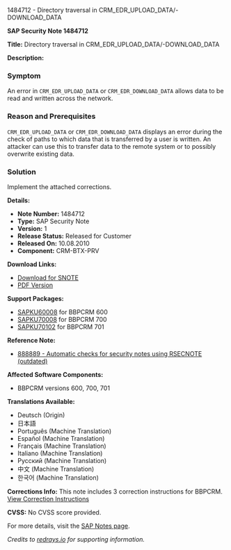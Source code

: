 1484712 - Directory traversal in CRM_EDR_UPLOAD_DATA/-DOWNLOAD_DATA

**SAP Security Note 1484712**

**Title:** Directory traversal in CRM_EDR_UPLOAD_DATA/-DOWNLOAD_DATA

**Description:**

### Symptom
An error in `CRM_EDR_UPLOAD_DATA` or `CRM_EDR_DOWNLOAD_DATA` allows data to be read and written across the network.

### Reason and Prerequisites
`CRM_EDR_UPLOAD_DATA` or `CRM_EDR_DOWNLOAD_DATA` displays an error during the check of paths to which data that is transferred by a user is written. An attacker can use this to transfer data to the remote system or to possibly overwrite existing data.

### Solution
Implement the attached corrections.

**Details:**

- **Note Number:** 1484712
- **Type:** SAP Security Note
- **Version:** 1
- **Release Status:** Released for Customer
- **Released On:** 10.08.2010
- **Component:** CRM-BTX-PRV

**Download Links:**

- [Download for SNOTE](https://notesdownloads.sap.com/note/0040000008785322017)
- [PDF Version](https://userapps.support.sap.com/sap/support/sfm/notes/print/0001484712?language=en-US&token=06EF864CEA2C48F1C0D717DF99247656)

**Support Packages:**

- [SAPKU60008](https://me.sap.com/supportpackage/SAPKU60008) for BBPCRM 600
- [SAPKU70008](https://me.sap.com/supportpackage/SAPKU70008) for BBPCRM 700
- [SAPKU70102](https://me.sap.com/supportpackage/SAPKU70102) for BBPCRM 701

**Reference Note:**

- [888889 - Automatic checks for security notes using RSECNOTE (outdated)](https://me.sap.com/notes/888889)

**Affected Software Components:**

- BBPCRM versions 600, 700, 701

**Translations Available:**

- Deutsch (Origin)
- 日本語
- Português (Machine Translation)
- Español (Machine Translation)
- Français (Machine Translation)
- Italiano (Machine Translation)
- Русский (Machine Translation)
- 中文 (Machine Translation)
- 한국어 (Machine Translation)

**Corrections Info:**
This note includes 3 correction instructions for BBPCRM.  
[View Correction Instructions](https://me.sap.com/corrins/0001484712/63)

**CVSS:**
No CVSS score provided.

For more details, visit the [SAP Notes page](https://me.sap.com/notes/0001484712).

*Credits to [redrays.io](https://redrays.io) for supporting information.*